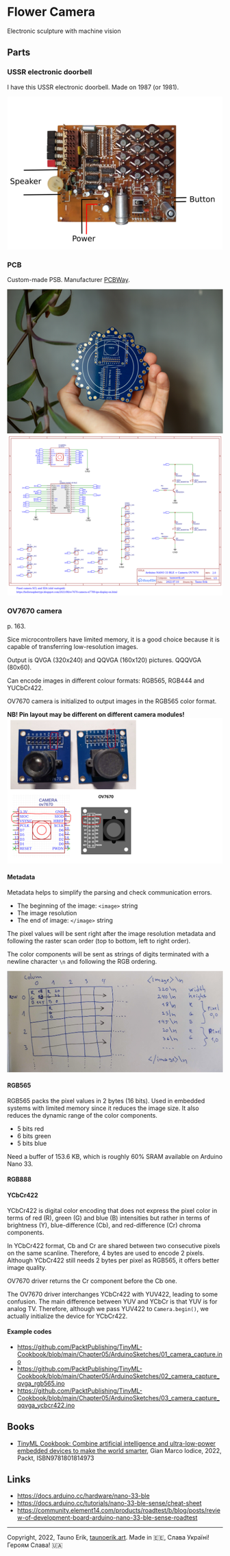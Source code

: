 # Flower Camera

Electronic sculpture with machine vision

## Parts

### USSR electronic doorbell

I have this USSR electronic doorbell. Made on 1987 (or 1981).

![Doorbell](doc/doorbell.png)

### PCB

Custom-made PSB. Manufacturer [PCBWay](https://www.pcbway.com/setinvite.aspx?inviteid=432220).

![PCB](doc/4N8A9532.jpg)
![Schematic](doc/Schematic_2022_rp2040_ov7670_2022-07-20.png)

### OV7670 camera

p. 163.

Sice microcontrollers have limited memory, it is a good choice because it is capable of transferring low-resolution images.

Output is QVGA (320x240) and QQVGA (160x120) pictures. QQQVGA (80x60).

Can encode images in different colour formats: RGB565, RGB444 and YUCbCr422.

OV7670 camera is initialized to output images in the RGB565 color format.

**NB! Pin layout may be different on different camera modules!**
![Camera pins](doc/camera_pins.jpg)

#### Metadata

Metadata helps to simplify the parsing and check communication errors.

- The beginning of the image: `<image>` string
- The image resolution
- The end of image: `</image>` string

The pixel values will be sent right after the image resolution metadata and following the
raster scan order (top to bottom, left to right order).

The color components will be sent as strings of digits terminated with a newline character
`\n` and following the RGB ordering.

![Raster scan](doc/raster-scan.jpg)

#### RGB565

RGB565 packs the pixel values in 2 bytes (16 bits). Used in embedded systems with limited memory since it reduces the image size. It also reduces the dynamic range of the color components.

- 5 bits red
- 6 bits green
- 5 bits blue

Need a buffer of 153.6 KB, which is roughly 60% SRAM available on Arduino Nano 33.

#### RGB888

#### YCbCr422

YCbCr422 is digital color encoding that does not express the pixel color in terms of red (R), green (G) and blue (B) intensities but rather in terms of brightness (Y), blue-difference (Cb), and red-difference (Cr) chroma components.

In YCbCr422 format, Cb and Cr are shared between two consecutive pixels on the same scanline. Therefore, 4 bytes are used to encode 2 pixels. Although YCbCr422 still needs 2 bytes per pixel as RGB565, it offers better image quality.

OV7670 driver returns the Cr component before the Cb one.

The OV7670 driver interchanges YCbCr422 with YUV422, leading to some confusion. The main difference between YUV and YCbCr is that YUV is for analog TV. Therefore, although we pass YUV422 to `Camera.begin()`, we actually initialize the device for YCbCr422.

#### Example codes

- https://github.com/PacktPublishing/TinyML-Cookbook/blob/main/Chapter05/ArduinoSketches/01_camera_capture.ino
- https://github.com/PacktPublishing/TinyML-Cookbook/blob/main/Chapter05/ArduinoSketches/02_camera_capture_qvga_rgb565.ino
- https://github.com/PacktPublishing/TinyML-Cookbook/blob/main/Chapter05/ArduinoSketches/03_camera_capture_qqvga_ycbcr422.ino

## Books

- [TinyML Cookbook: Combine artificial intelligence and ultra-low-power embedded devices to make the world smarter](https://www.packtpub.com/product/tinyml-cookbook/9781801814973), Gian Marco Iodice, 2022, Packt, ISBN9781801814973 

## Links

- https://docs.arduino.cc/hardware/nano-33-ble
- https://docs.arduino.cc/tutorials/nano-33-ble-sense/cheat-sheet
- https://community.element14.com/products/roadtest/b/blog/posts/review-of-development-board-arduino-nano-33-ble-sense-roadtest

 ___

Copyright, 2022, Tauno Erik, [taunoerik.art](https://taunoerik.art). Made in :estonia:, Слава Україні! Героям Слава! :ukraine:
